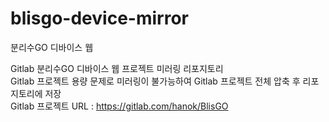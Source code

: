 # blisgo-device-mirror
분리수GO 디바이스 웹

Gitlab 분리수GO 디바이스 웹 프로젝트 미러링 리포지토리<br>
Gitlab 프로젝트 용량 문제로 미러링이 불가능하여 Gitlab 프로젝트 전체 압축 후 리포지토리에 저장
<br>
Gitlab 프로젝트 URL : https://gitlab.com/hanok/BlisGO

